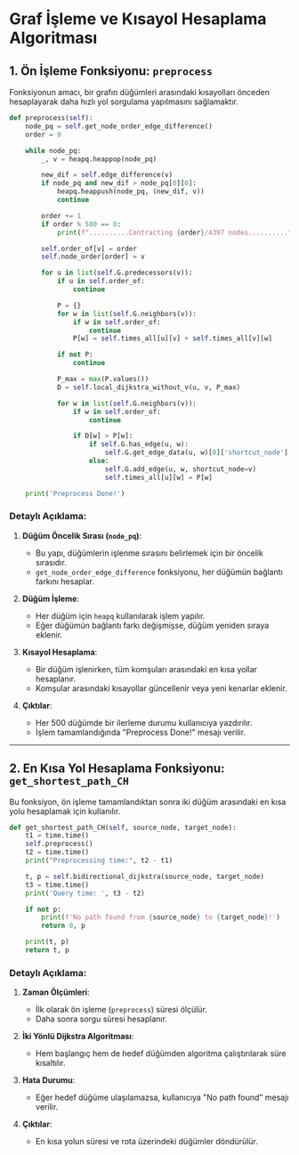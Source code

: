 # **Graf İşleme ve Kısayol Hesaplama Algoritması**

## 1. Ön İşleme Fonksiyonu: `preprocess`

Fonksiyonun amacı, bir grafın düğümleri arasındaki kısayolları önceden hesaplayarak daha hızlı yol sorgulama yapılmasını sağlamaktır.

```python
def preprocess(self):
    node_pq = self.get_node_order_edge_difference()
    order = 0

    while node_pq:
        _, v = heapq.heappop(node_pq)

        new_dif = self.edge_difference(v)
        if node_pq and new_dif > node_pq[0][0]:
            heapq.heappush(node_pq, (new_dif, v))
            continue

        order += 1
        if order % 500 == 0:
            print(f"..........Contracting {order}/4397 nodes..........")

        self.order_of[v] = order
        self.node_order[order] = v

        for u in list(self.G.predecessors(v)):
            if u in self.order_of:
                continue

            P = {}
            for w in list(self.G.neighbors(v)):
                if w in self.order_of:
                    continue
                P[w] = self.times_all[u][v] + self.times_all[v][w]

            if not P:
                continue

            P_max = max(P.values())
            D = self.local_dijkstra_without_v(u, v, P_max)

            for w in list(self.G.neighbors(v)):
                if w in self.order_of:
                    continue

                if D[w] > P[w]:
                    if self.G.has_edge(u, w):
                        self.G.get_edge_data(u, w)[0]['shortcut_node'] = v
                    else:
                        self.G.add_edge(u, w, shortcut_node=v)
                        self.times_all[u][w] = P[w]

    print('Preprocess Done!')
```

### Detaylı Açıklama:
1. **Düğüm Öncelik Sırası (`node_pq`)**:
   - Bu yapı, düğümlerin işlenme sırasını belirlemek için bir öncelik sırasıdır.
   - `get_node_order_edge_difference` fonksiyonu, her düğümün bağlantı farkını hesaplar.

2. **Düğüm İşleme**:
   - Her düğüm için `heapq` kullanılarak işlem yapılır.
   - Eğer düğümün bağlantı farkı değişmişse, düğüm yeniden sıraya eklenir.

3. **Kısayol Hesaplama**:
   - Bir düğüm işlenirken, tüm komşuları arasındaki en kısa yollar hesaplanır.
   - Komşular arasındaki kısayollar güncellenir veya yeni kenarlar eklenir.

4. **Çıktılar**:
   - Her 500 düğümde bir ilerleme durumu kullanıcıya yazdırılır.
   - İşlem tamamlandığında "Preprocess Done!" mesajı verilir.

---

## 2. En Kısa Yol Hesaplama Fonksiyonu: `get_shortest_path_CH`

Bu fonksiyon, ön işleme tamamlandıktan sonra iki düğüm arasındaki en kısa yolu hesaplamak için kullanılır.

```python
def get_shortest_path_CH(self, source_node, target_node):
    t1 = time.time()
    self.preprocess()
    t2 = time.time()
    print("Preprocessing time:", t2 - t1)

    t, p = self.bidirectional_dijkstra(source_node, target_node)
    t3 = time.time()
    print('Query time: ', t3 - t2)

    if not p:
        print(f'No path found from {source_node} to {target_node}!')
        return 0, p

    print(t, p)
    return t, p
```

### Detaylı Açıklama:
1. **Zaman Ölçümleri**:
   - İlk olarak ön işleme (`preprocess`) süresi ölçülür.
   - Daha sonra sorgu süresi hesaplanır.

2. **İki Yönlü Dijkstra Algoritması**:
   - Hem başlangıç hem de hedef düğümden algoritma çalıştırılarak süre kısaltılır.

3. **Hata Durumu**:
   - Eğer hedef düğüme ulaşılamazsa, kullanıcıya "No path found" mesajı verilir.

4. **Çıktılar**:
   - En kısa yolun süresi ve rota üzerindeki düğümler döndürülür.



